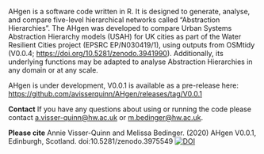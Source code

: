 AHgen is a software code written in R. It is designed to generate, analyse, and compare five-level hierarchical networks called “Abstraction Hierarchies”. The AHgen was developed to compare Urban Systems Abstraction Hierarchy models (USAH) for UK cities as part of the Water Resilient Cities project (EPSRC EP/N030419/1), using outputs from OSMtidy (V0.0.4; https://doi.org/10.5281/zenodo.3941990). Additionally, its underlying functions may be adapted to analyse Abstraction Hierarchies in any domain or at any scale.

AHgen is under development, V0.0.1 is available as a pre-release here: https://github.com/avisserquinn/AHgen/releases/tag/V0.0.1

**Contact** If you have any questions about using or running the code please contact a.visser-quinn@hw.ac.uk or m.bedinger@hw.ac.uk.

**Please cite** Annie Visser-Quinn and Melissa Bedinger. (2020) AHgen V0.0.1, Edinburgh, Scotland. doi:10.5281/zenodo.3975549 [![DOI](https://zenodo.org/badge/DOI/10.5281/zenodo.3975549.svg)](https://doi.org/10.5281/zenodo.3975549)
